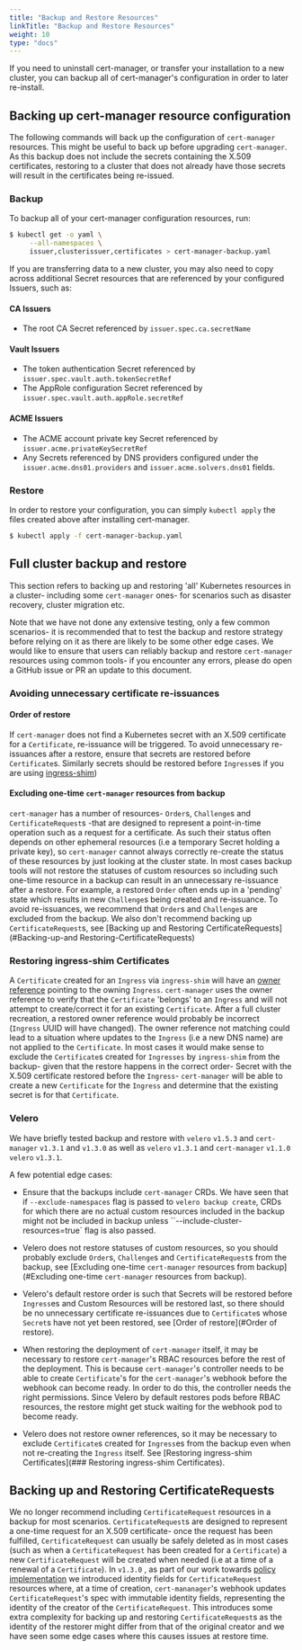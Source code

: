 ```yaml
---
title: "Backup and Restore Resources"
linkTitle: "Backup and Restore Resources"
weight: 10
type: "docs"
---
```


If you need to uninstall cert-manager, or transfer your installation to a new
cluster, you can backup all of cert-manager's configuration in order to later
re-install.

## Backing up cert-manager resource configuration

The following commands will back up the configuration of `cert-manager`
resources. This might be useful to back up before upgrading `cert-manager`. As
this backup does not include the secrets containing the X.509 certificates,
restoring to a cluster that does not already have those secrets will result in
the certificates being re-issued.

### Backup

To backup all of your cert-manager configuration resources, run:

```bash
$ kubectl get -o yaml \
     --all-namespaces \
     issuer,clusterissuer,certificates > cert-manager-backup.yaml
```

If you are transferring data to a new cluster, you may also need to copy across
additional Secret resources that are referenced by your configured Issuers, such
as:

#### CA Issuers

- The root CA Secret referenced by `issuer.spec.ca.secretName`

#### Vault Issuers

- The token authentication Secret referenced by
  `issuer.spec.vault.auth.tokenSecretRef`
- The AppRole configuration Secret referenced by
  `issuer.spec.vault.auth.appRole.secretRef`

#### ACME Issuers

- The ACME account private key Secret referenced by `issuer.acme.privateKeySecretRef`
- Any Secrets referenced by DNS providers configured under the
  `issuer.acme.dns01.providers` and `issuer.acme.solvers.dns01` fields.

### Restore

In order to restore your configuration, you can simply `kubectl apply` the files
created above after installing cert-manager.

```bash
$ kubectl apply -f cert-manager-backup.yaml
```

## Full cluster backup and restore

This section refers to backing up and restoring 'all' Kubernetes resources in a
cluster- including some `cert-manager` ones- for scenarios such as disaster
recovery, cluster migration etc.

Note that we have not done any extensive testing, only a few common scenarios-
it is recommended that to test the backup and restore strategy before relying
on it as there are likely to be some other edge cases.
We would like to ensure that users can reliably backup and restore `cert-manager`
resources using common tools- if you encounter any errors, please do open a
GitHub issue or PR an update to this document.

### Avoiding unnecessary certificate re-issuances

#### Order of restore

If `cert-manager` does not find a Kubernetes secret with an X.509 certificate
for a `Certificate`, re-issuance will be triggered. To avoid unnecessary
re-issuances after a restore, ensure that secrets are restored before
`Certificate`s. Similarly secrets should be restored before `Ingress`es if you
are using [ingress-shim](../usage/ingress.md))

#### Excluding one-time `cert-manager` resources from backup

`cert-manager` has a number of resources- `Order`s, `Challenge`s and
`CertificateRequest`s -that are designed to represent a point-in-time operation
such as a request for a certificate. As such their status often depends on other
ephemeral resources (i.e a temporary Secret holding a private key), so
`cert-manager` cannot always correctly re-create the status of these resources
by just looking at the cluster state. In most cases backup tools will not
restore the statuses of custom resources so including such one-time resource in a
backup can result in an unnecessary re-issuance after a restore. For example, a
restored `Order` often ends up in a 'pending' state which results in new
`Challenge`s being created and re-issuance. To avoid re-issuances, we recommend
that `Order`s and `Challenge`s are excluded from the backup. We also don't
recommend backing up `CertificateRequest`s, see [Backing up and Restoring
CertificateRequests](#Backing-up-and Restoring-CertificateRequests)

### Restoring ingress-shim Certificates

A `Certificate` created for an `Ingress` via `ingress-shim` will have an [owner
reference](https://kubernetes.io/docs/concepts/workloads/controllers/garbage-collection/#owners-and-dependents)
pointing to the owning `Ingress`. `cert-manager` uses the owner reference to
verify that the `Certificate` 'belongs' to an `Ingress` and will not attempt to
create/correct it for an existing `Certificate`. After a full
cluster recreation, a restored owner reference would probably be incorrect
(`Ingress` UUID will have changed). The owner reference not matching could lead
to a situation where updates to the `Ingress` (i.e a new DNS name) are not
applied to the `Certificate`.
In most cases it would make sense to exclude the `Certificate`s created for
`Ingresses` by `ingress-shim` from the backup- given that the restore happens
in the correct order- Secret with the X.509 certificate restored before
the `Ingress`- `cert-manager` will be able to create a new `Certificate`
for the `Ingress` and determine that the existing secret is for that `Certificate`.

### Velero

We have briefly tested backup and restore with `velero` `v1.5.3` and
`cert-manager` `v1.3.1` and `v1.3.0` as well as `velero` `v1.3.1` and
`cert-manager` `v1.1.0` `velero` `v1.3.1`.

 A few potential edge cases:

- Ensure that the backups include `cert-manager` CRDs. We have seen that if
  `--exclude-namespaces` flag is passed to `velero backup create`, CRDs for
  which there are no actual custom resources included in the backup might not be
  included in backup unless ``--include-cluster-resources=true` flag is also passed.

-  Velero does not restore statuses of custom resources, so you should probably
   exclude `Order`s, `Challenge`s and `CertificateRequest`s from the backup, see
   [Excluding one-time `cert-manager` resources from backup](#Excluding one-time
   `cert-manager` resources from backup).

- Velero's default restore order is such that Secrets will be restored before
  `Ingress`es and Custom Resources will be restored last, so there should be no
  unnecessary certificate re-issuances due to `Certificate`s whose `Secret`s
  have not yet been restored, see [Order of restore](#Order of restore).

- When restoring the deployment of `cert-manager` itself, it may be necessary to
  restore `cert-manager`'s RBAC resources before the rest of the deployment.
  This is because `cert-manager`'s controller needs to be able to create
  `Certificate`'s for the `cert-manager`'s webhook before the webhook can become
  ready. In order to do this, the controller needs the right permissions. Since
  Velero by default restores pods before RBAC resources, the restore might get
  stuck waiting for the webhook pod to become ready.

- Velero does not restore owner references, so it may be necessary to exclude
  `Certificate`s created for `Ingress`es from the backup even when not
  re-creating the `Ingress` itself. See [Restoring ingress-shim
  Certificates](### Restoring ingress-shim Certificates).

## Backing up and Restoring CertificateRequests 

 We no longer recommend including `CertificateRequest` resources in a backup
 for most scenarios.
 `CertificateRequest`s are designed to represent a one-time
 request for an X.509 certificate- once the request has been fulfilled,
 `CertificateRequest` can usually be safely deleted as in most cases (such as when
 a `CertificateRequest` has been created for a `Certificate`) a new
 `CertificateRequest` will be created when needed (i.e at a time of a renewal
 of a `Certificate`).
 In `v1.3.0` , as part of our work towards [policy
 implementation](https://github.com/jetstack/cert-manager/pull/3727) we
 introduced identity fields for `CertificateRequest` resources where, at a time
 of creation, `cert-mananager`'s webhook updates `CertificateRequest`'s spec
 with immutable identity fields, representing the identity of the creator of
 the `CertificateRequest`.
 This introduces some extra complexity for backing up
 and restoring `CertificateRequest`s as the identity of the restorer might
 differ from that of the original creator and we have seen some edge cases
 where this causes issues at restore time.

